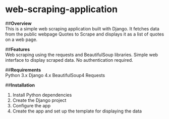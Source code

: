 # web-scraping-application
##**Overview**  \
This is a simple web scraping application built with Django. It fetches data from the public webpage Quotes to Scrape and displays it as a list of quotes on a web page.

##**Features**  \
Web scraping using the requests and BeautifulSoup libraries.
Simple web interface to display scraped data.
No authentication required.

##**Requirements**  \
Python 3.x
Django 4.x
BeautifulSoup4
Requests

##**Installation** 
1. Install Python dependencies
2. Create the Django project
3. Configure the app
4. Create the app and set up the template for displaying the data
